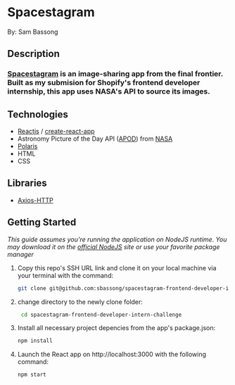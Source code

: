 # **Spacestagram**
By: Sam Bassong

## **Description**
### [Spacestagram]() is an image-sharing app from the final frontier. Built as my submision for Shopify's frontend developer internship, this app uses NASA's API to source its images. 

## **Technologies**
*  [Reactjs](https://reactjs.org/) / [create-react-app](https://create-react-app.dev/)
*   Astronomy Picture of the Day API ([APOD](https://github.com/nasa/apod-api)) from [NASA](https://api.nasa.gov/)
*  [Polaris](https://polaris.shopify.com/)
*  HTML
*  CSS

## **Libraries**
*  [Axios-HTTP](https://axios-http.com/)


## **Getting Started**
 *This guide assumes you're running the application on NodeJS runtime. You may download it on the [official NodeJS](https://nodejs.org/en/) site or use your favorite package manager*
1. Copy this repo's SSH URL link and clone it on your local machine via your terminal with the command:
    ```sh 
    git clone git@github.com:sbassong/spacestagram-frontend-developer-intern-challenge.git
    ```
1.  change directory to the newly clone folder:
    ```sh 
     cd spacestagram-frontend-developer-intern-challenge
    ```
1.  Install all necessary project depencies from the app's package.json:
    ```sh 
    npm install
    ```
1.  Launch the React app on http://localhost:3000 with the following command:
    ```sh 
    npm start
    ```